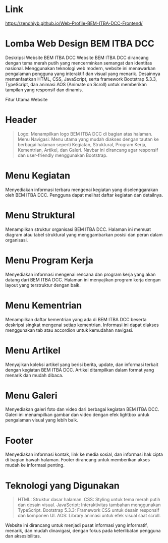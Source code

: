 # Link
https://zendhiyb.github.io/Web-Profile-BEM-ITBA-DCC-Frontend/

# Lomba Web Design BEM ITBA DCC

Deskripsi Website BEM ITBA DCC
Website BEM ITBA DCC dirancang dengan tema merah putih yang mencerminkan semangat dan identitas nasional. Menggunakan teknologi web modern, website ini menawarkan pengalaman pengguna yang interaktif dan visual yang menarik. Desainnya memanfaatkan HTML, CSS, JavaScript, serta framework Bootstrap 5.3.3, TypeScript, dan animasi AOS (Animate on Scroll) untuk memberikan tampilan yang responsif dan dinamis.

Fitur Utama Website

# Header
  > Logo: Menampilkan logo BEM ITBA DCC di bagian atas halaman.
  > Menu Navigasi: Menu utama yang mudah diakses dengan tautan ke berbagai halaman seperti Kegiatan, Struktural, Program Kerja, Kementrian, Artikel, dan Galeri. Navbar ini dirancang agar responsif dan user-friendly menggunakan Bootstrap.

# Menu Kegiatan
  Menyediakan informasi terbaru mengenai kegiatan yang diselenggarakan oleh BEM ITBA DCC. Pengguna dapat melihat daftar kegiatan dan detailnya.
# Menu Struktural
  Menampilkan struktur organisasi BEM ITBA DCC. Halaman ini memuat diagram atau tabel struktural yang menggambarkan posisi dan peran dalam organisasi.
# Menu Program Kerja
  Menyediakan informasi mengenai rencana dan program kerja yang akan datang dari BEM ITBA DCC. Halaman ini menyajikan program kerja dengan layout yang terstruktur dengan baik.
# Menu Kementrian
  Menampilkan daftar kementrian yang ada di BEM ITBA DCC beserta deskripsi singkat mengenai setiap kementrian. Informasi ini dapat diakses menggunakan tab atau accordion untuk kemudahan navigasi.
# Menu Artikel
  Menyajikan koleksi artikel yang berisi berita, update, dan informasi terkait dengan kegiatan BEM ITBA DCC. Artikel ditampilkan dalam format yang menarik dan mudah dibaca.
# Menu Galeri
  Menyediakan galeri foto dan video dari berbagai kegiatan BEM ITBA DCC. Galeri ini menampilkan gambar dan video dengan efek lightbox untuk pengalaman visual yang lebih baik.
# Footer
  Menyediakan informasi kontak, link ke media sosial, dan informasi hak cipta di bagian bawah halaman. Footer dirancang untuk memberikan akses mudah ke informasi penting.

# Teknologi yang Digunakan
  > HTML: Struktur dasar halaman.
  > CSS: Styling untuk tema merah putih dan desain visual.
  > JavaScript: Interaktivitas tambahan menggunakan TypeScript.
  > Bootstrap 5.3.3: Framework CSS untuk desain responsif dan komponen UI.
  > AOS: Library animasi untuk efek visual saat scroll.

Website ini dirancang untuk menjadi pusat informasi yang informatif, menarik, dan mudah dinavigasi, dengan fokus pada keterlibatan pengguna dan aksesibilitas.





